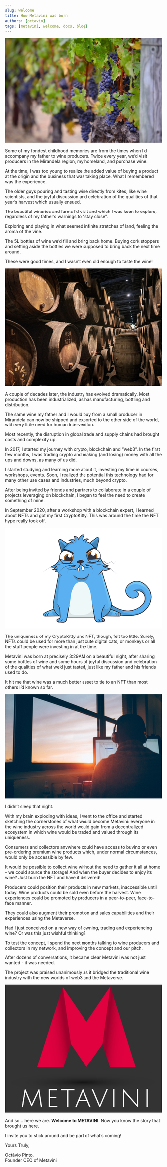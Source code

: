 ```yaml
---
slug: welcome
title: How Metavini was born
authors: [octavio]
tags: [metavini, welcome, docs, blog]
---
```



![Vineyard](./vinha.jpg)

Some of my fondest childhood memories are from the times when I’d accompany my father to wine producers. Twice every year, we’d visit producers in the Mirandela region, my homeland, and purchase wine.                 

At the time, I was too young to realize the added value of buying a product at the origin and the business that was taking place. What I remembered was the experience.      

The older guys pouring and tasting wine directly from kites, like wine scientists, and the joyful discussion and celebration of the qualities of that year’s harvest which usually ensued.             

The beautiful wineries and farms I’d visit and which I was keen to explore, regardless of my father’s warnings to “stay close”.           

Exploring and playing in what seemed infinite stretches of land, feeling the aroma of the vine.           

The 5L bottles of wine we’d fill and bring back home. Buying cork stoppers and setting aside the bottles we were supposed to bring back the next time around.             

These were good times, and I wasn’t even old enough to taste the wine!   

![Harvest at Mirandela](./wine-cellar.jpg)

A couple of decades later, the industry has evolved dramatically. Most production has been industrialized, as has manufacturing, bottling and distribution.            

The same wine my father and I would buy from a small producer in Mirandela can now be shipped and exported to the other side of the world, with very little need for human intervention.            

Most recently, the disruption in global trade and supply chains had brought costs and complexity up.                        

In 2017, I started my journey with crypto, blockchain and “web3”. In the first few months, I was trading crypto and making (and losing) money with all the ups and downs, as many of us did.            

I started studying and learning more about it, investing my time in courses, workshops, events. Soon, I realized the potential this technology had for many other use cases and industries, much beyond crypto.                        

After being invited by friends and partners to collaborate in a couple of projects leveraging on blockchain, I began to feel the need to create something of mine.               

In September 2020, after a workshop with a blockchain expert, I learned about NFTs and got my first CryptoKitty. This was around the time the NFT hype really took off.   

![CryptoKitty Colonel Deliwuv](./Colonel_Deliwuv.png)

The uniqueness of my CryptoKitty and NFT, though, felt too little. Surely, NFTs could be used for more than just cute digital cats, or monkeys or all the stuff people were investing in at the time.                      

Metavini was born at precisely 3:29AM on a beautiful night, after sharing some bottles of wine and some hours of joyful discussion and celebration of the qualities of what we’d just tasted, just like my father and his friends used to do.     

It hit me that wine was a much better asset to tie to an NFT than most others I’d known so far.          

![Insomnia](./insomnia.jpg)

I didn’t sleep that night.    

With my brain exploding with ideas, I went to the office and started sketching the cornerstones of what would become Metavini: everyone in the wine industry across the world would gain from a decentralized ecosystem in which wine would be traded and valued through its uniqueness.          

Consumers and collectors anywhere could have access to buying or even pre-ordering premium wine products which, under normal circumstances, would only be accessible by few.       

It would be possible to collect wine without the need to gather it all at home - we could source the storage! And when the buyer decides to enjoy its wine? Just burn the NFT and have it delivered!         

Producers could position their products in new markets, inaccessible until today. Wine products could be sold even before the harvest. Wine experiences could be promoted by producers in a peer-to-peer, face-to-face manner.           

They could also augment their promotion and sales capabilities and their experiences using the Metaverse.         

Had I just conceived on a new way of owning, trading and experiencing wine? Or was this just wishful thinking?         

To test the concept, I spend the next months talking to wine producers and collectors in my network, and improving the concept and our pitch.        

After dozens of conversations, it became clear Metavini was not just wanted - it was needed.             

The project was praised unanimously as it bridged the traditional wine industry with the new worlds of web3 and the Metaverse.          

![Metavini Logo](../../static/img/logos/logo-dark.png)

And so… here we are. **Welcome to METAVINI**. Now you know the story that brought us here.     

I invite you to stick around and be part of what’s coming!         

Yours Truly,          

Octávio Pinto,               
Founder CEO of Metavini         


